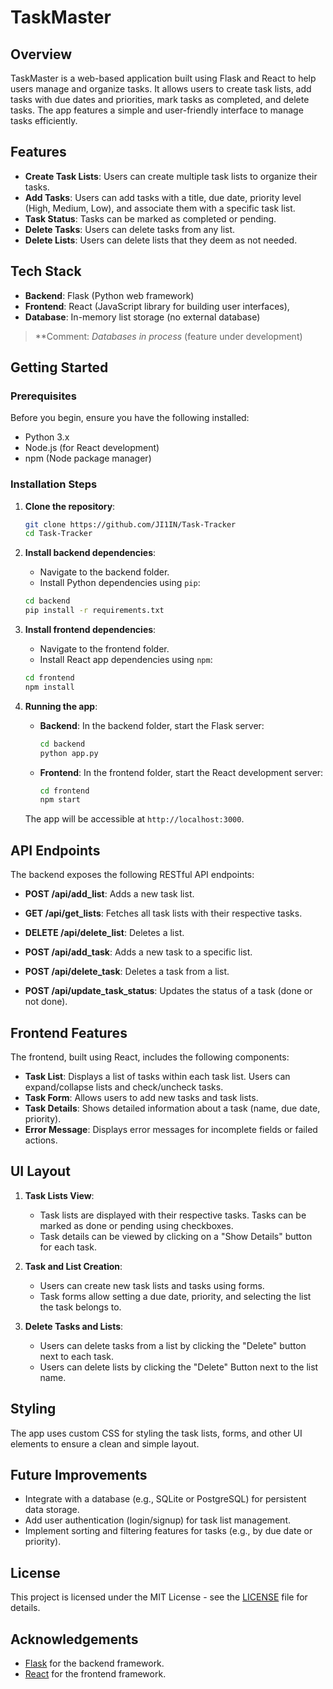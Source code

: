 # TaskMaster

## Overview
TaskMaster is a web-based application built using Flask and React to help users manage and organize tasks. It allows users to create task lists, add tasks with due dates and priorities, mark tasks as completed, and delete tasks. The app features a simple and user-friendly interface to manage tasks efficiently.

## Features
- **Create Task Lists**: Users can create multiple task lists to organize their tasks.
- **Add Tasks**: Users can add tasks with a title, due date, priority level (High, Medium, Low), and associate them with a specific task list.
- **Task Status**: Tasks can be marked as completed or pending. 
- **Delete Tasks**: Users can delete tasks from any list.
- **Delete Lists**: Users can delete lists that they deem as not needed.
## Tech Stack
- **Backend**: Flask (Python web framework)
- **Frontend**: React (JavaScript library for building user interfaces),
- **Database**: In-memory list storage (no external database)
> **Comment: *Databases in process* (feature under development)
> 
## Getting Started

### Prerequisites
Before you begin, ensure you have the following installed:
- Python 3.x
- Node.js (for React development)
- npm (Node package manager)

### Installation Steps

1. **Clone the repository**:
   ```bash
   git clone https://github.com/JI1IN/Task-Tracker
   cd Task-Tracker
   ```

2. **Install backend dependencies**:
   - Navigate to the backend folder.
   - Install Python dependencies using `pip`:
   ```bash
   cd backend
   pip install -r requirements.txt
   ```

3. **Install frontend dependencies**:
   - Navigate to the frontend folder.
   - Install React app dependencies using `npm`:
   ```bash
   cd frontend
   npm install
   ```

4. **Running the app**:
   - **Backend**:
     In the backend folder, start the Flask server:
     ```bash
     cd backend
     python app.py
     ```

   - **Frontend**:
     In the frontend folder, start the React development server:
     ```bash
     cd frontend
     npm start
     ```

   The app will be accessible at `http://localhost:3000`.

## API Endpoints

The backend exposes the following RESTful API endpoints:

- **POST /api/add_list**: Adds a new task list.
  
- **GET /api/get_lists**: Fetches all task lists with their respective tasks.

- **DELETE /api/delete_list**: Deletes a list.
    
- **POST /api/add_task**: Adds a new task to a specific list.
  
- **POST /api/delete_task**: Deletes a task from a list.

- **POST /api/update_task_status**: Updates the status of a task (done or not done).


## Frontend Features

The frontend, built using React, includes the following components:
- **Task List**: Displays a list of tasks within each task list. Users can expand/collapse lists and check/uncheck tasks.
- **Task Form**: Allows users to add new tasks and task lists.
- **Task Details**: Shows detailed information about a task (name, due date, priority).
- **Error Message**: Displays error messages for incomplete fields or failed actions.

## UI Layout

1. **Task Lists View**: 
   - Task lists are displayed with their respective tasks. Tasks can be marked as done or pending using checkboxes.
   - Task details can be viewed by clicking on a "Show Details" button for each task.

2. **Task and List Creation**:
   - Users can create new task lists and tasks using forms.
   - Task forms allow setting a due date, priority, and selecting the list the task belongs to.

3. **Delete Tasks and Lists**:
   - Users can delete tasks from a list by clicking the "Delete" button next to each task.
   - Users can delete lists by clicking the "Delete" Button next to the list name.

## Styling

The app uses custom CSS for styling the task lists, forms, and other UI elements to ensure a clean and simple layout. 

## Future Improvements
- Integrate with a database (e.g., SQLite or PostgreSQL) for persistent data storage.
- Add user authentication (login/signup) for task list management.
- Implement sorting and filtering features for tasks (e.g., by due date or priority).

## License

This project is licensed under the MIT License - see the [LICENSE](LICENSE) file for details.

## Acknowledgements
- [Flask](https://flask.palletsprojects.com/) for the backend framework.
- [React](https://reactjs.org/) for the frontend framework.
